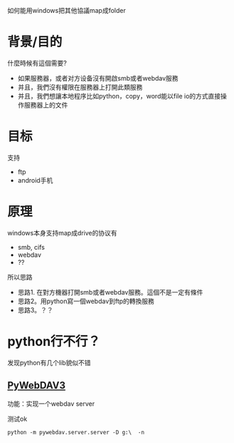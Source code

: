 如何能用windows把其他協議map成folder

# 背景/目的

什麼時候有這個需要?

- 如果服務器，或者对方设备沒有開啟smb或者webdav服務
- 并且，我們沒有權限在服務器上打開此類服務
- 并且，我們想讓本地程序比如python，copy，word能以file io的方式直接操作服務器上的文件

# 目标

支持

- ftp
- android手机

# 原理

windows本身支持map成drive的协议有

- smb, cifs
- webdav
- ??

所以思路

- 思路1. 在對方機器打開smb或者webdav服務。這個不是一定有條件
- 思路2。用python寫一個webdav到ftp的轉換服務
- 思路3。？？

# python行不行？

发现python有几个lib貌似不错

## [PyWebDAV3](https://github.com/andrewleech/PyWebDAV3)

功能：实现一个webdav server

测试ok

`python -m pywebdav.server.server -D g:\  -n`